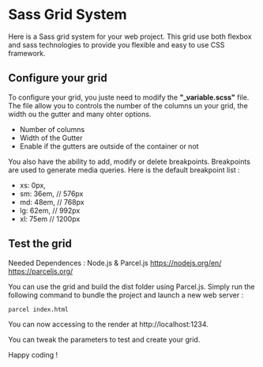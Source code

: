 # Sass Grid System
Here is a Sass grid system for your web project. This grid use both flexbox and sass technologies to provide you flexible and easy to use CSS framework.

## Configure your grid
To configure your grid, you juste need to modify the **"_variable.scss"** file. The file allow you to controls the number of the columns un your grid, the width ou the gutter and many ohter options.
- Number of columns
- Width of the Gutter
- Enable if the gutters are outside of the container or not

You also have the ability to add, modify or delete breakpoints. Breakpoints are used to generate media queries. Here is the default breakpoint list :
- xs: 0px,
- sm: 36em, // 576px
- md: 48em, // 768px
- lg: 62em, // 992px
- xl: 75em // 1200px

## Test the grid

Needed Dependences : Node.js & Parcel.js
https://nodejs.org/en/
https://parceljs.org/

You can use the grid and build the dist folder using Parcel.js.
Simply run the following command to bundle the project and launch a new web server :
```
parcel index.html
```

You can now accessing to the render at http://localhost:1234.

You can tweak the parameters to test and create your grid.

Happy coding !
